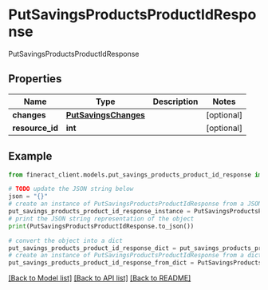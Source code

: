 # PutSavingsProductsProductIdResponse

PutSavingsProductsProductIdResponse

## Properties

Name | Type | Description | Notes
------------ | ------------- | ------------- | -------------
**changes** | [**PutSavingsChanges**](PutSavingsChanges.md) |  | [optional] 
**resource_id** | **int** |  | [optional] 

## Example

```python
from fineract_client.models.put_savings_products_product_id_response import PutSavingsProductsProductIdResponse

# TODO update the JSON string below
json = "{}"
# create an instance of PutSavingsProductsProductIdResponse from a JSON string
put_savings_products_product_id_response_instance = PutSavingsProductsProductIdResponse.from_json(json)
# print the JSON string representation of the object
print(PutSavingsProductsProductIdResponse.to_json())

# convert the object into a dict
put_savings_products_product_id_response_dict = put_savings_products_product_id_response_instance.to_dict()
# create an instance of PutSavingsProductsProductIdResponse from a dict
put_savings_products_product_id_response_from_dict = PutSavingsProductsProductIdResponse.from_dict(put_savings_products_product_id_response_dict)
```
[[Back to Model list]](../README.md#documentation-for-models) [[Back to API list]](../README.md#documentation-for-api-endpoints) [[Back to README]](../README.md)


